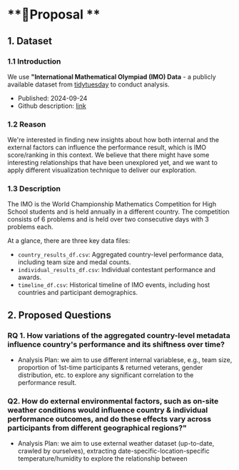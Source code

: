 # **📌Proposal **

## 1. Dataset
### 1.1 Introduction 
We use **"International Mathematical Olympiad (IMO) Data** - a publicly available dataset from [tidytuesday](https://github.com/rfordatascience/tidytuesday) to conduct analysis. 

- Published: 2024-09-24
- Github description: [link](https://github.com/rfordatascience/tidytuesday/blob/main/data/2024/2024-09-24/readme.md)

### 1.2 Reason
We're interested in finding new insights about how both internal and the external factors can influence the performance result, 
which is IMO score/ranking in this context. We believe that there might have some interesting relationships that have been 
unexplored yet, and we want to apply different visualization technique to deliver our exploration. 


### 1.3 Description 
The IMO is the World Championship Mathematics Competition for High School students and is held annually in a different country. 
The competition consists of 6 problems and is held over two consecutive days with 3 problems each.

At a glance, there are  three key data files:
- `country_results_df.csv`: Aggregated country-level performance data, including team size and medal counts.
- `individual_results_df.csv`: Individual contestant performance and awards.
- `timeline_df.csv`: Historical timeline of IMO events, including host countries and participant demographics.





## 2. Proposed Questions
### RQ 1. How variations of the aggregated country-level metadata influence country's performance and its shiftness over time?
- Analysis Plan: we aim to use different internal variablese, e.g., team size, proportion of 1st-time participants & returned veterans, 
gender distribution, etc. to explore any significant correlation to the performance result. 


### Q2. How do external environmental factors, such as on-site weather conditions would influence country & individual performance outcomes, and do these effects vary across participants from different geographical regions?"
- Analysis Plan: we aim to use external weather dataset (up-to-date, crawled by ourselves), 
extracting date-specific-location-specific temperature/humidity to explore the relationship 
between 





